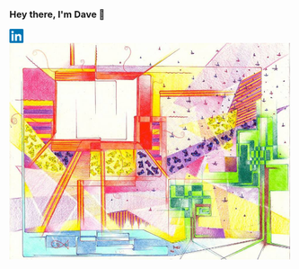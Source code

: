 ### Hey there, I'm Dave 👋

<a href="https://www.linkedin.com/in/heracliteanflux/">
  <img align="left" alt="Dave Friedman | LinkedIn" width="25px" src="linkedin.svg"/>
</a>

<img width="500px" src="color.jpg"/>
